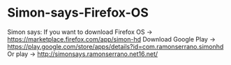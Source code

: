 Simon-says-Firefox-OS
=====================

Simon says: 
If you want to download Firefox OS -> https://marketplace.firefox.com/app/simon-hd 
Download Google Play -> https://play.google.com/store/apps/details?id=com.ramonserrano.simonhd              
Or play -> http://simonsays.ramonserrano.net16.net/
